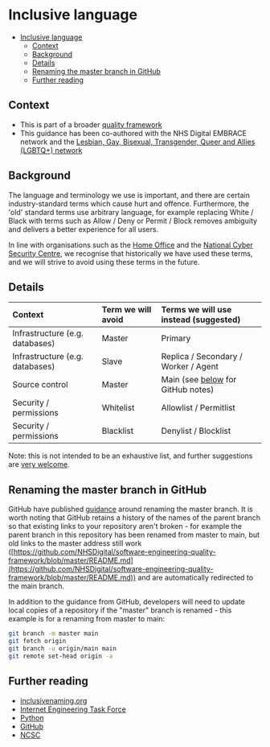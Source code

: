 # Inclusive language

- [Inclusive language](#inclusive-language)
  - [Context](#context)
  - [Background](#background)
  - [Details](#details)
  - [Renaming the master branch in GitHub](#renaming-the-master-branch-in-github)
  - [Further reading](#further-reading)

## Context

- This is part of a broader [quality framework](README.md)
- This guidance has been co-authored with the NHS Digital EMBRACE network and the [Lesbian, Gay, Bisexual, Transgender, Queer and Allies (LGBTQ+) network](https://www.england.nhs.uk/about/working-for/staff-networks/)

## Background

The language and terminology we use is important, and there are certain industry-standard terms which cause hurt and offence. Furthermore, the 'old' standard terms use arbitrary language, for example replacing White / Black with terms such as Allow / Deny or Permit / Block removes ambiguity and delivers a better experience for all users.

In line with organisations such as the [Home Office](https://hodigital.blog.gov.uk/2020/07/23/not-a-black-and-white-issue-using-racially-neutral-terms-in-technology/) and the [National Cyber Security Centre](https://www.ncsc.gov.uk/blog-post/terminology-its-not-black-and-white), we recognise that historically we have used these terms, and we will strive to avoid using these terms in the future.

## Details

| Context                         | Term we will avoid | Terms we will use instead (suggested)                                      |
| :------------------------------ | :----------------- | :------------------------------------------------------------------------- |
| Infrastructure (e.g. databases) | Master             | Primary                                                                    |
| Infrastructure (e.g. databases) | Slave              | Replica / Secondary / Worker / Agent                                       |
| Source control                  | Master             | Main (see [below](#renaming-the-master-branch-in-github) for GitHub notes) |
| Security / permissions          | Whitelist          | Allowlist / Permitlist                                                     |
| Security / permissions          | Blacklist          | Denylist / Blocklist                                                       |

Note: this is not intended to be an exhaustive list, and further suggestions are [very welcome](CONTRIBUTING.md).

## Renaming the master branch in GitHub

GitHub have published [guidance](https://github.com/github/renaming) around renaming the master branch. It is worth noting that GitHub retains a history of the names of the parent branch so that existing links to your repository aren't broken - for example the parent branch in this repository has been renamed from master to main, but old links to the master address still work ([https://github.com/NHSDigital/software-engineering-quality-framework/blob/master/README.md](https://github.com/NHSDigital/software-engineering-quality-framework/blob/master/README.md)) and are automatically redirected to the main branch.

In addition to the guidance from GitHub, developers will need to update local copies of a repository if the "master" branch is renamed - this example is for a renaming from master to main:

```bash
git branch -m master main
git fetch origin
git branch -u origin/main main
git remote set-head origin -a
```

## Further reading

- [inclusivenaming.org](https://inclusivenaming.org/word-lists/)
- [Internet Engineering Task Force](https://datatracker.ietf.org/doc/draft-knodel-terminology/)
- [Python](https://bugs.python.org/issue34605)
- [GitHub](https://github.com/github/renaming)
- [NCSC](https://www.ncsc.gov.uk/blog-post/terminology-its-not-black-and-white)
